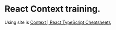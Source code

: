 # React Context training.

Using site is [Context \| React TypeScript Cheatsheets](https://react-typescript-cheatsheet.netlify.app/docs/basic/getting-started/context/)
